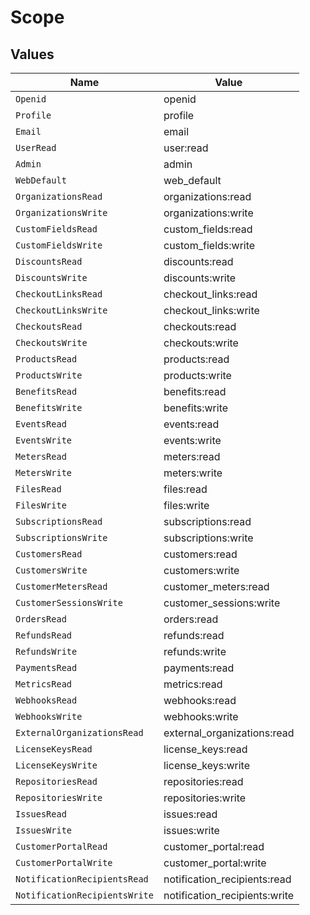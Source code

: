 # Scope


## Values

| Name                          | Value                         |
| ----------------------------- | ----------------------------- |
| `Openid`                      | openid                        |
| `Profile`                     | profile                       |
| `Email`                       | email                         |
| `UserRead`                    | user:read                     |
| `Admin`                       | admin                         |
| `WebDefault`                  | web_default                   |
| `OrganizationsRead`           | organizations:read            |
| `OrganizationsWrite`          | organizations:write           |
| `CustomFieldsRead`            | custom_fields:read            |
| `CustomFieldsWrite`           | custom_fields:write           |
| `DiscountsRead`               | discounts:read                |
| `DiscountsWrite`              | discounts:write               |
| `CheckoutLinksRead`           | checkout_links:read           |
| `CheckoutLinksWrite`          | checkout_links:write          |
| `CheckoutsRead`               | checkouts:read                |
| `CheckoutsWrite`              | checkouts:write               |
| `ProductsRead`                | products:read                 |
| `ProductsWrite`               | products:write                |
| `BenefitsRead`                | benefits:read                 |
| `BenefitsWrite`               | benefits:write                |
| `EventsRead`                  | events:read                   |
| `EventsWrite`                 | events:write                  |
| `MetersRead`                  | meters:read                   |
| `MetersWrite`                 | meters:write                  |
| `FilesRead`                   | files:read                    |
| `FilesWrite`                  | files:write                   |
| `SubscriptionsRead`           | subscriptions:read            |
| `SubscriptionsWrite`          | subscriptions:write           |
| `CustomersRead`               | customers:read                |
| `CustomersWrite`              | customers:write               |
| `CustomerMetersRead`          | customer_meters:read          |
| `CustomerSessionsWrite`       | customer_sessions:write       |
| `OrdersRead`                  | orders:read                   |
| `RefundsRead`                 | refunds:read                  |
| `RefundsWrite`                | refunds:write                 |
| `PaymentsRead`                | payments:read                 |
| `MetricsRead`                 | metrics:read                  |
| `WebhooksRead`                | webhooks:read                 |
| `WebhooksWrite`               | webhooks:write                |
| `ExternalOrganizationsRead`   | external_organizations:read   |
| `LicenseKeysRead`             | license_keys:read             |
| `LicenseKeysWrite`            | license_keys:write            |
| `RepositoriesRead`            | repositories:read             |
| `RepositoriesWrite`           | repositories:write            |
| `IssuesRead`                  | issues:read                   |
| `IssuesWrite`                 | issues:write                  |
| `CustomerPortalRead`          | customer_portal:read          |
| `CustomerPortalWrite`         | customer_portal:write         |
| `NotificationRecipientsRead`  | notification_recipients:read  |
| `NotificationRecipientsWrite` | notification_recipients:write |